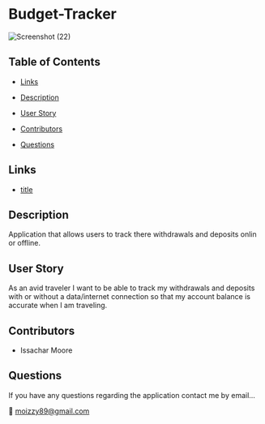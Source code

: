 # Budget-Tracker

![Screenshot (22)](https://user-images.githubusercontent.com/93059565/163868311-ccaf33a6-e4ac-425d-8f89-64e70d2d0f9d.png)


## Table of Contents

* [Links](#Links)



* [Description](#Description)

* [User Story](#UserStory)

* [Contributors](#contributors)

* [Questions](#questions)

## Links

* [title](link)

## Description
Application that allows users to track there withdrawals and deposits onlin or offline. 

## User Story
As an avid traveler
I want to be able to track my withdrawals and deposits with or without a data/internet connection
so that my account balance is accurate when I am traveling. 

## Contributors

* Issachar Moore

## Questions

If you have any questions regarding the application contact me by email...

:e-mail: moizzy89@gmail.com
